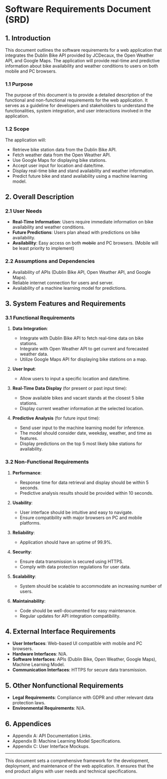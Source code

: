 # Software Requirements Document (SRD)

## 1. Introduction
This document outlines the software requirements for a web application that integrates the Dublin Bike API provided by JCDecaux, the Open Weather API, and Google Maps. The application will provide real-time and predictive information about bike availability and weather conditions to users on both mobile and PC browsers.

### 1.1 Purpose
The purpose of this document is to provide a detailed description of the functional and non-functional requirements for the web application. It serves as a guideline for developers and stakeholders to understand the functionalities, system integration, and user interactions involved in the application.

### 1.2 Scope
The application will:
- Retrieve bike station data from the Dublin Bike API.
- Fetch weather data from the Open Weather API.
- Use Google Maps for displaying bike stations.
- Accept user input for location and date/time.
- Display real-time bike and stand availability and weather information.
- Predict future bike and stand availability using a machine learning model.

## 2. Overall Description

### 2.1 User Needs
- **Real-Time Information**: Users require immediate information on bike availability and weather conditions.
- **Future Predictions**: Users plan ahead with predictions on bike availability.
- **Availability**: Easy access on both ~~mobile~~ and PC browsers. (Mobile will be least priority to implement)

### 2.2 Assumptions and Dependencies
- Availability of APIs (Dublin Bike API, Open Weather API, and Google Maps).
- Reliable internet connection for users and server.
- Availability of a machine learning model for predictions.

## 3. System Features and Requirements

### 3.1 Functional Requirements
1. **Data Integration**:
   - Integrate with Dublin Bike API to fetch real-time data on bike stations.
   - Integrate with Open Weather API to get current and forecasted weather data.
   - Utilize Google Maps API for displaying bike stations on a map.

2. **User Input**:
   - Allow users to input a specific location and date/time.

3. **Real-Time Data Display** (for present or past input time):
   - Show available bikes and vacant stands at the closest 5 bike stations.
   - Display current weather information at the selected location.

4. **Predictive Analysis** (for future input time):
   - Send user input to the machine learning model for inference.
   - The model should consider date, weekday, weather, and time as features.
   - Display predictions on the top 5 most likely bike stations for availability.

### 3.2 Non-Functional Requirements
1. **Performance**:
   - Response time for data retrieval and display should be within 5 seconds.
   - Predictive analysis results should be provided within 10 seconds.

2. **Usability**:
   - User interface should be intuitive and easy to navigate.
   - Ensure compatibility with major browsers on PC and mobile platforms.

3. **Reliability**:
   - Application should have an uptime of 99.9%.

4. **Security**:
   - Ensure data transmission is secured using HTTPS.
   - Comply with data protection regulations for user data.

5. **Scalability**:
   - System should be scalable to accommodate an increasing number of users.

6. **Maintainability**:
   - Code should be well-documented for easy maintenance.
   - Regular updates for API integration compatibility.

## 4. External Interface Requirements
- **User Interfaces**: Web-based UI compatible with mobile and PC browsers.
- **Hardware Interfaces**: N/A.
- **Software Interfaces**: APIs (Dublin Bike, Open Weather, Google Maps), Machine Learning Model.
- **Communication Interfaces**: HTTPS for secure data transmission.

## 5. Other Nonfunctional Requirements
- **Legal Requirements**: Compliance with GDPR and other relevant data protection laws.
- **Environmental Requirements**: N/A.

## 6. Appendices
- Appendix A: API Documentation Links.
- Appendix B: Machine Learning Model Specifications.
- Appendix C: User Interface Mockups.

---

This document sets a comprehensive framework for the development, deployment, and maintenance of the web application. It ensures that the end product aligns with user needs and technical specifications.

